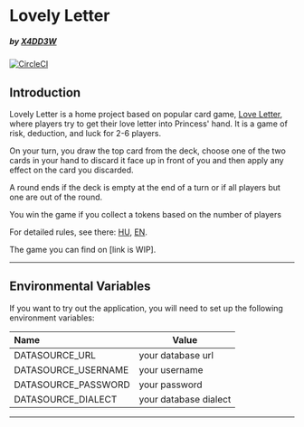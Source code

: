 # Lovely Letter

##### by [X4DD3W](https://github.com/X4DD3W)
[![CircleCI](https://img.shields.io/circleci/build/gh/X4DD3W/lovely-letter?style=flat-square&token=0ffacb5c05e3af825d7e9b8e389def709a9069d4)](https://app.circleci.com/pipelines/github/X4DD3W/hodgepodge)

## **Introduction**

Lovely Letter is a home project based on popular card game, [Love Letter](https://boardgamegeek.com/boardgame/129622/love-letter), where players try to get their love letter into Princess' hand. It is a game of risk, deduction, and luck for 2-6 players.

On your turn, you draw the top card from the deck, choose one of the two cards in your hand to discard it face up in front of you and then apply any effect on the card you discarded.

A round ends if the deck is empty at the end of a turn or if all players but one are out of the round.

You win the game if you collect a tokens based on the number of players

For detailed rules, see there: [HU](https://tarsasjatekok.com/files/common/2/2e/2e5/2e5de231fca31ad30447dccbc4b675b0/ll-rules-hungarian.pdf), [EN](https://images.zmangames.com/filer_public/5b/6c/5b6c17d7-7e0e-4b70-a311-9a6c32066010/ll-rulebook.pdf).

The game you can find on [link is WIP].

---
## Environmental Variables
If you want to try out the application, you will need to set up the following environment variables:

| Name                 | Value                |
| :------------------- | -------------------- |
| DATASOURCE_URL       | your database url    |
| DATASOURCE_USERNAME  | your username        |
| DATASOURCE_PASSWORD  | your password        |
| DATASOURCE_DIALECT   | your database dialect|

---
